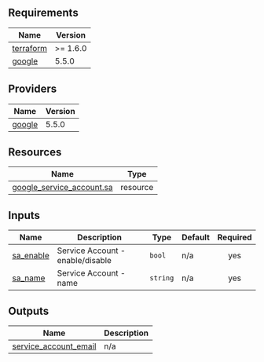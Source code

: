 <!-- BEGIN_TF_DOCS -->
## Requirements

| Name | Version |
|------|---------|
| <a name="requirement_terraform"></a> [terraform](#requirement\_terraform) | >= 1.6.0 |
| <a name="requirement_google"></a> [google](#requirement\_google) | 5.5.0 |

## Providers

| Name | Version |
|------|---------|
| <a name="provider_google"></a> [google](#provider\_google) | 5.5.0 |

## Resources

| Name | Type |
|------|------|
| [google_service_account.sa](https://registry.terraform.io/providers/hashicorp/google/5.5.0/docs/resources/service_account) | resource |

## Inputs

| Name | Description | Type | Default | Required |
|------|-------------|------|---------|:--------:|
| <a name="input_sa_enable"></a> [sa\_enable](#input\_sa\_enable) | Service Account - enable/disable | `bool` | n/a | yes |
| <a name="input_sa_name"></a> [sa\_name](#input\_sa\_name) | Service Account - name | `string` | n/a | yes |

## Outputs

| Name | Description |
|------|-------------|
| <a name="output_service_account_email"></a> [service\_account\_email](#output\_service\_account\_email) | n/a |
<!-- END_TF_DOCS -->
